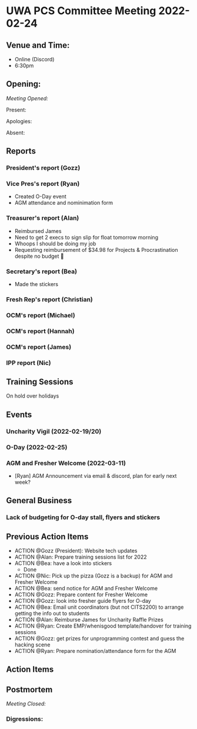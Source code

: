 # UWA PCS Committee Meeting 2022-02-24

## Venue and Time:
- Online (Discord)
- 6:30pm 


## Opening: 

*Meeting Opened:* 

Present:

Apologies:

Absent:


## Reports

### President's report (Gozz)

### Vice Pres's report (Ryan)
- Created O-Day event 
- AGM attendance and nominimation form 

### Treasurer's report (Alan)
- Reimbursed James
- Need to get 2 execs to sign slip for float tomorrow morning
- Whoops I should be doing my job
- Requesting reimbursement of $34.98 for Projects & Procrastination despite no budget :pray:

### Secretary's report (Bea)
- Made the stickers

### Fresh Rep's report (Christian)

### OCM's report (Michael)

### OCM's report (Hannah)

### OCM's report (James)

### IPP report (Nic)

## Training Sessions
On hold over holidays

## Events


### Uncharity Vigil (2022-02-19/20)

### O-Day (2022-02-25)

### AGM and Fresher Welcome (2022-03-11)
- [Ryan] AGM Announcement via email & discord, plan for early next week?  

## General Business

### Lack of budgeting for O-day stall, flyers and stickers 


## Previous Action Items
- ACTION @Gozz (President): Website tech updates
- ACTION @Alan: Prepare training sessions list for 2022
- ACTION @Bea: have a look into stickers
    - Done
- ACTION @Nic: Pick up the pizza (Gozz is a backup) for AGM and Fresher Welcome
- ACTION @Bea: send notice for AGM and Fresher Welcome
- ACTION @Gozz: Prepare content for Fresher Welcome
- ACTION @Gozz: look into fresher guide flyers for O-day
- ACTION @Bea: Email unit coordinators (but not CITS2200) to arrange getting the info out to students
- ACTION @Alan: Reimburse James for Uncharity Raffle Prizes
- ACTION @Ryan: Create EMP/whenisgood template/handover for training sessions
- ACTION @Gozz: get prizes for unprogramming contest and guess the hacking scene
- ACTION @Ryan: Prepare nomination/attendance form for the AGM

## Action Items


## Postmortem

*Meeting Closed:*

### Digressions:
